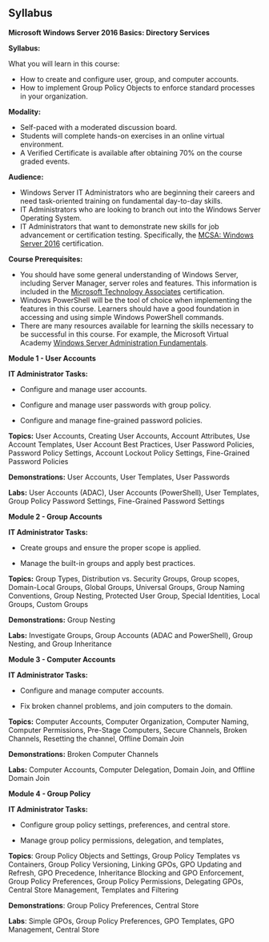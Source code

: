 ## Syllabus

**Microsoft Windows Server 2016 Basics: Directory Services** 


**Syllabus:**

What you will learn in this course:

+ How to create and configure user, group, and computer accounts.
+ How to implement Group Policy Objects to enforce standard processes in your organization.


**Modality:**

+ Self-paced with a moderated discussion board.
+ Students will complete hands-on exercises in an online virtual environment.
+ A Verified Certificate is available after obtaining 70% on the course graded events.


**Audience:**

+ Windows Server IT Administrators who are beginning their careers and need task-oriented training on fundamental day-to-day skills.
+ IT Administrators who are looking to branch out into the Windows Server Operating System.
+ IT Administrators that want to demonstrate new skills for job advancement or certification testing. Specifically, the [MCSA: Windows Server 2016](https://www.microsoft.com/en-us/learning/mcsa-windows-server-2016-certification.aspx) certification.


**Course Prerequisites:**

+ You should have some general understanding of Windows Server, including Server Manager, server roles and features. This information is included in the [Microsoft Technology Associates](https://www.microsoft.com/en-us/learning/mta-certification.aspx) certification.
+ Windows PowerShell will be the tool of choice when implementing the features in this course. Learners should have a good foundation in accessing and using simple Windows PowerShell commands.
+ There are many resources available for learning the skills necessary to be successful in this course. For example, the Microsoft Virtual Academy [Windows Server Administration Fundamentals](https://mva.microsoft.com/en-US/training-courses/windows-server-administration-fundamentals-8477?l=LaRRbeXz_5004984382).


**Module 1 - User Accounts**

**IT Administrator Tasks:**

+ Configure and manage user accounts.

+ Configure and manage user passwords with group policy.

+ Configure and manage fine-grained password policies.

**Topics:** User Accounts, Creating User Accounts, Account Attributes, Use Account Templates, User Account Best Practices, User Password Policies, Password Policy Settings, Account Lockout Policy Settings, Fine-Grained Password Policies

**Demonstrations:** User Accounts, User Templates, User Passwords

**Labs:** User Accounts (ADAC), User Accounts (PowerShell), User Templates, Group Policy Password Settings, Fine-Grained Password Settings

**Module 2 - Group Accounts**

**IT Administrator Tasks:**

+ Create groups and ensure the proper scope is applied.

+ Manage the built-in groups and apply best practices.

**Topics:** Group Types, Distribution vs. Security Groups, Group scopes, Domain-Local Groups, Global Groups, Universal Groups, Group Naming Conventions, Group Nesting, Protected User Group, Special Identities, Local Groups, Custom Groups

**Demonstrations:** Group Nesting

**Labs:** Investigate Groups, Group Accounts (ADAC and PowerShell), Group Nesting, and Group Inheritance

**Module 3 - Computer Accounts**

**IT Administrator Tasks:**

+ Configure and manage computer accounts.

+ Fix broken channel problems, and join computers to the domain.

**Topics:** Computer Accounts, Computer Organization, Computer Naming, Computer Permissions, Pre-Stage Computers, Secure Channels, Broken Channels, Resetting the channel, Offline Domain Join

**Demonstrations:** Broken Computer Channels

**Labs:** Computer Accounts, Computer Delegation, Domain Join, and Offline Domain Join

**Module 4 - Group Policy**

**IT Administrator Tasks:**

+ Configure group policy settings, preferences, and central store.

+ Manage group policy permissions, delegation, and templates,

**Topics**: Group Policy Objects and Settings, Group Policy Templates vs Containers, Group Policy Versioning, Linking GPOs, GPO Updating and Refresh, GPO Precedence, Inheritance Blocking and GPO Enforcement, Group Policy Preferences, Group Policy Permissions, Delegating GPOs, Central Store Management, Templates and Filtering

**Demonstrations**: Group Policy Preferences, Central Store

**Labs**: Simple GPOs, Group Policy Preferences, GPO Templates, GPO Management, Central Store
